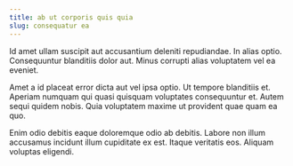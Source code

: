 ```yaml
---
title: ab ut corporis quis quia
slug: consequatur ea
---
```


Id amet ullam suscipit aut accusantium deleniti repudiandae. In alias optio. Consequuntur blanditiis dolor aut. Minus corrupti alias voluptatem vel ea eveniet.

Amet a id placeat error dicta aut vel ipsa optio. Ut tempore blanditiis et. Aperiam numquam qui quasi quisquam voluptates consequuntur et. Autem sequi quidem nobis. Quia voluptatem maxime ut provident quae quam ea quo.

Enim odio debitis eaque doloremque odio ab debitis. Labore non illum accusamus incidunt illum cupiditate ex est. Itaque veritatis eos. Aliquam voluptas eligendi.
